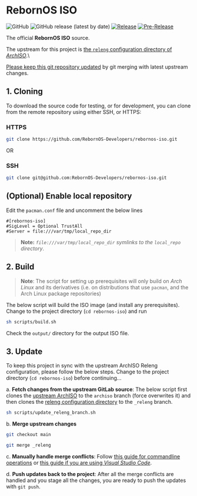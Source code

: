 # RebornOS ISO

![GitHub](https://img.shields.io/github/license/rebornos-developers/rebornos-iso)
![GitHub release (latest by date)](https://img.shields.io/github/v/release/rebornos-developers/rebornos-iso)
[![Release](https://github.com/RebornOS-Developers/rebornos-iso/actions/workflows/release.yml/badge.svg)](https://github.com/RebornOS-Developers/rebornos-iso/actions/workflows/release.yml)
[![Pre-Release](https://github.com/RebornOS-Developers/rebornos-iso/actions/workflows/pre_release.yml/badge.svg)](https://github.com/RebornOS-Developers/rebornos-iso/actions/workflows/pre_release.yml)

The official **RebornOS ISO** source.

The upstream for this project is [the `releng` configuration directory of *ArchISO*](https://gitlab.archlinux.org/archlinux/archiso/-/tree/master/configs/releng).\

[Please keep this git repository updated](https://github.com/RebornOS-Developers/rebornos-iso#3-update) by git merging with latest upstream changes.

## 1. Cloning

To download the source code for testing, or for development, you can clone from the remote repository using either SSH, or HTTPS:

### HTTPS

```bash
git clone https://github.com/RebornOS-Developers/rebornos-iso.git 
```

OR

### SSH

```bash
git clone git@github.com:RebornOS-Developers/rebornos-iso.git
```

## (Optional) Enable local repository

Edit the `pacman.conf` file and uncomment the below lines
```
#[rebornos-iso]
#SigLevel = Optional TrustAll
#Server = file:///var/tmp/local_repo_dir
```
> **Note:** *`file:///var/tmp/local_repo_dir` symlinks to the `local_repo` directory*.

## 2. Build

> **Note**: The script for setting up prerequisites will only build on *Arch Linux* and its derivatives (i.e. on distributions that use `pacman`, and the Arch Linux package repositories)

The below script will build the ISO image (and install any prerequisites). Change to the project directory (`cd rebornos-iso`) and run

```bash
sh scripts/build.sh
```
Check the `output/` directory for the output ISO file.

## 3. Update

To keep this project in sync with the upstream ArchISO Releng configuration, please follow the below steps. Change to the project directory (`cd rebornos-iso`) before continuing...

a. **Fetch changes from the upstream GitLab source**: The below script first clones the [upstream ArchISO](https://gitlab.archlinux.org/archlinux/archiso) to the `archiso` branch (force overwrites it) and then clones the [releng configuration directory](https://gitlab.archlinux.org/archlinux/archiso/-/tree/master/configs/releng) to the `_releng` branch.
```sh
sh scripts/update_releng_branch.sh
```

b. **Merge upstream changes**
```sh
git checkout main

git merge _releng
```

c. **Manually handle merge conflicts**: Follow [this guide for commandline operations](https://www.atlassian.com/git/tutorials/using-branches/merge-conflicts) or [this guide if you are using *Visual Studio Code*](https://code.visualstudio.com/docs/sourcecontrol/overview#_merge-conflicts).

d. **Push updates back to the project**: After all the merge conflicts are handled and you stage all the changes, you are ready to push the updates with `git push`.
